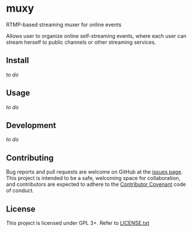 # muxy

RTMP-based streaming muxer for online events

Allows user to organize online self-streaming events, where each user can
stream herself to public channels or other streaming services.

## Install

*to do*


## Usage

*to do*


## Development

*to do*


## Contributing

Bug reports and pull requests are welcome on GitHub at the [issues
page](https://github.com/munshkr/muxy). This project is intended to be a safe,
welcoming space for collaboration, and contributors are expected to adhere to
the [Contributor Covenant](http://contributor-covenant.org) code of conduct.


## License

This project is licensed under GPL 3+. Refer to [LICENSE.txt](LICENSE.txt)
